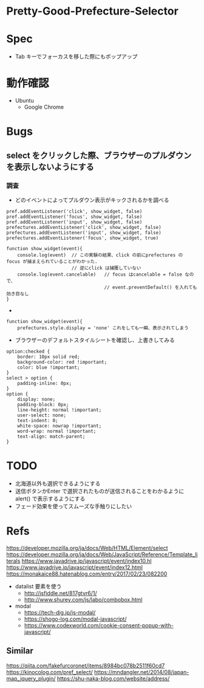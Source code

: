 # Pretty-Good-Prefecture-Selector

# Spec

- Tab キーでフォーカスを移した際にもポップアップ

# 動作確認

- Ubuntu
    - Google Chrome

# Bugs

## select をクリックした際、ブラウザーのプルダウンを表示しないようにする
### 調査

- どのイベントによってプルダウン表示がキックされるかを調べる
```
pref.addEventListener('click', show_widget, false)
pref.addEventListener('focus', show_widget, false)
pref.addEventListener('input', show_widget, false)
prefectures.addEventListener('click', show_widget, false)
prefectures.addEventListener('input', show_widget, false)
prefectures.addEventListener('focus', show_widget, true)

function show_widget(event){
    console.log(event)  // この実験の結果、click の前にprefectures の focus が捕まえられていることがわかった.
                        // 逆にclick は捕獲していない
    console.log(event.cancelable)   // focus はcancelable = false なので、
                                    // event.preventDefault() を入れても効き目なし
}
```

-
```
function show_widget(event){
    prefectures.style.display = 'none' これをしても一瞬、表示されてしまう
```
- ブラウザーのデフォルトスタイルシートを確認し、上書きしてみる
```
option:checked {
    border: 10px solid red;
    background-color: red !important;
    color: blue !important;
}
select > option {
    padding-inline: 0px;
}
option {
    display: none;
    padding-block: 0px;
    line-height: normal !important;
    user-select: none;
    text-indent: 0;
    white-space: nowrap !important;
    word-wrap: normal !important;
    text-align: match-parent;
}
```

# TODO

- 北海道以外も選択できるようにする
- 送信ボタンかEnter で選択されたものが送信されることをわかるようにalert() で表示するようにする
- フェード効果を使ってスムーズな手触りにしたい

# Refs

https://developer.mozilla.org/ja/docs/Web/HTML/Element/select
https://developer.mozilla.org/ja/docs/Web/JavaScript/Reference/Template_literals
https://www.javadrive.jp/javascript/event/index10.hl
https://www.javadrive.jp/javascript/event/index12.html
https://monakaice88.hatenablog.com/entry/2017/02/23/082200
- datalist 要素を使う
    - http://jsfiddle.net/817gtvr6/1/
    - http://www.shurey.com/js/labo/combobox.html
- modal
    - https://tech-dig.jp/js-modal/
    - https://shogo-log.com/modal-javascript/
    - https://www.codexworld.com/cookie-consent-popup-with-javascript/

## Similar

https://qiita.com/fakefurcoronet/items/8984bc078b2511f60cd7
https://kinocolog.com/pref_select/
https://mndangler.net/2014/08/japan-map_jquery_plugin/
https://shu-naka-blog.com/website/address/
